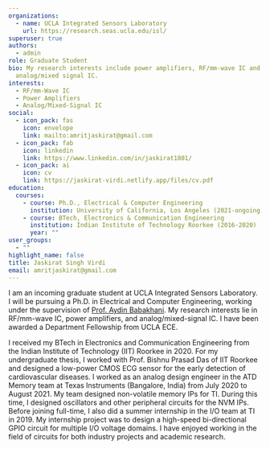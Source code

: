 ```yaml
---
organizations:
  - name: UCLA Integrated Sensors Laboratory
    url: https://research.seas.ucla.edu/isl/
superuser: true
authors:
  - admin
role: Graduate Student
bio: My research interests include power amplifiers, RF/mm-wave IC and
  analog/mixed signal IC.
interests:
  - RF/mm-Wave IC
  - Power Amplifiers
  - Analog/Mixed-Signal IC
social:
  - icon_pack: fas
    icon: envelope
    link: mailto:amritjaskirat@gmail.com
  - icon_pack: fab
    icon: linkedin
    link: https://www.linkedin.com/in/jaskirat1801/
  - icon_pack: ai
    icon: cv
    link: https://jaskirat-virdi.netlify.app/files/cv.pdf
education:
  courses:
    - course: Ph.D., Electrical & Computer Engineering
      institution: University of California, Los Angeles (2021-ongoing)
    - course: BTech, Electronics & Communication Engineering
      institution: Indian Institute of Technology Roorkee (2016-2020)
      year: ""
user_groups:
  - ""
highlight_name: false
title: Jaskirat Singh Virdi
email: amritjaskirat@gmail.com
---
```

I am an incoming graduate student at UCLA Integrated Sensors Laboratory. I will be pursuing a Ph.D. in Electrical and Computer Engineering, working under the supervision of [Prof. Aydin Babakhani](https://www.ee.ucla.edu/aydin-babakhani/). My research interests lie in RF/mm-wave IC, power amplifiers, and analog/mixed-signal IC. I have been awarded a Department Fellowship from UCLA ECE.

I received my BTech in Electronics and Communication Engineering from the Indian Institute of Technology (IIT) Roorkee in 2020. For my undergraduate thesis, I worked with Prof. Bishnu Prasad Das of IIT Roorkee and designed a low-power CMOS ECG sensor for the early detection of cardiovascular diseases. 
I worked as an analog design engineer in the ATD Memory team at Texas Instruments (Bangalore, India) from July 2020 to August 2021. My team designed non-volatile memory IPs for TI. During this time, I designed oscillators and other peripheral circuits for the NVM IPs. Before joining full-time, I also did a summer internship in the I/O team at TI in 2019. My internship project was to design a high-speed bi-directional GPIO circuit for multiple I/O voltage domains. I have enjoyed working in the field of circuits for both industry projects and academic research.